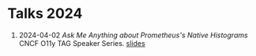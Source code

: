 # Talks 2024

1. 2024-04-02 _Ask Me Anything about Prometheus's Native Histograms_ CNCF O11y TAG Speaker Series. [slides](https://docs.google.com/presentation/d/18EYS6eEKQ4bDZ_Lp8i_1x2_G83pGih747FaSdIf6sg8/edit?usp=sharing)

